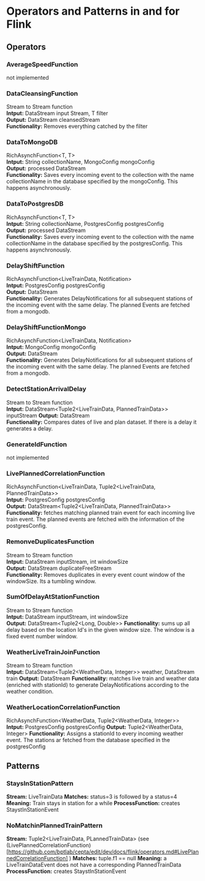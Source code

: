 # Operators and Patterns in and for Flink

## Operators
### AverageSpeedFunction
not implemented

### DataCleansingFunction
Stream to Stream function  
**Intput:** DataStream<T> input Stream, T filter  
**Output:** DataStream<T> cleansedStream  
**Functionality:** Removes everything catched by the filter  

### DataToMongoDB<T extendsMessage> 
RichAsynchFunction<T, T>  
**Intput:** String collectionName, MongoConfig mongoConfig  
**Output:** processed DataStream  
**Functionality:** Saves every incoming event to the collection with the name collectionName in the database specified by the mongoConfig. This happens asynchronously. 

### DataToPostgresDB<T extendsMessage> 
RichAsynchFunction<T, T>  
**Intput:** String collectionName, PostgresConfig postgresConfig  
**Output:** processed DataStream  
**Functionality:** Saves every incoming event to the collection with the name collectionName in the database specified by the postgresConfig. This happens asynchronously. 

### DelayShiftFunction<LiveTrainData> 
RichAsynchFunction<LiveTrainData, Notification>  
**Intput:** PostgresConfig postgresConfig  
**Output:** DataStream<Notification>  
**Functionality:** Generates DelayNotifications for all subsequent stations of the incoming event with the same delay. The planned Events are fetched from a mongodb.

### DelayShiftFunctionMongo<LiveTrainData> 
RichAsynchFunction<LiveTrainData, Notification>  
**Intput:** MongoConfig mongoConfig  
**Output:** DataStream<Notification>  
**Functionality:** Generates DelayNotifications for all subsequent stations of the incoming event with the same delay. The planned Events are fetched from a mongodb.

### DetectStationArrivalDelay
Stream to Stream function  
**Intput:** DataStream<Tuple2<LiveTrainData, PlannedTrainData>> inputStream
**Output:** DataStream<Notification>  
**Functionality:** Compares dates of live and plan dataset. If there is a delay it generates a delay.

### GenerateIdFunction 
not implemented

### LivePlannedCorrelationFunction
RichAsynchFunction<LiveTrainData, Tuple2<LiveTrainData, PlannedTrainData>>  
**Intput:** PostgresConfig postgresConfig  
**Output:** DataStream<Tuple2<LiveTrainData, PlannedTrainData>>  
**Functionality:** fetches matching planned train event for each incoming live train event. The planned events are fetched with the information of the postgresConfig.

### RemonveDuplicatesFunction
Stream to Stream function   
**Intput:** DataStream<T> inputStream, int windowSize  
**Output:** DataStream<T> duplicateFreeStream  
**Functionality:** Removes duplicates in every event count window of the windowSize. Its a tumbling window.

### SumOfDelayAtStationFunction
Stream to Stream function   
**Intput:** DataStream<DelayNotification> inputStream, int windowSize  
**Output:** DataStream<Tuple2<Long, Double>>
**Functionality:** sums up all delay based on the location Id's in the given window size. The window is a fixed event number window.

### WeatherLiveTrainJoinFunction
Stream to Stream function   
**Intput:** DataStream<Tuple2<WeatherData, Integer>> weather, DataStream<LiveTrainData> train
**Output:** DataStream<Notification>
**Functionality:** matches live train and weather data (enriched with stationId) to generate DelayNotifications according to the weather condition.

### WeatherLocationCorrelationFunction
RichAsynchFunction<WeatherData, Tuple2<WeatherData, Integer>>  
**Intput:** PostgresConfig postgresConfig
**Output:** Tuple2<WeatherData, Integer>
**Functionality:** Assigns a stationId to every incoming weather event. The stations ar fetched from the database specified in the postgresConfig

## Patterns

### StaysInStationPattern
**Stream:** LiveTrainData
**Matches:** status=3 is followed by a status=4
**Meaning:** Train stays in station for a while
**ProcessFunction:** creates StaystInStationEvent 

### NoMatchinPlannedTrainPattern
**Stream:** Tuple2<LiveTrainData, PLannedTrainData> (see (LivePlannedCorrelationFunction)[https://github.com/bptlab/cepta/edit/dev/docs/flink/operators.md#LivePlannedCorrelationFunction] )
**Matches:** tuple.f1 == null
**Meaning:**  a LiveTrainDataEvent does not have a corresponding PlannedTrainData
**ProcessFunction:** creates StaystInStationEvent 
